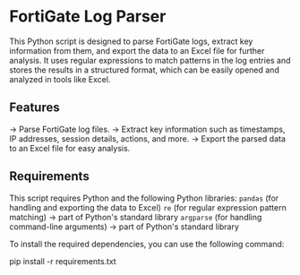 # FortiGate Log Parser

This Python script is designed to parse FortiGate logs, extract key information from them, and export the data to an Excel file for further analysis. It uses regular expressions to match patterns in the log entries and stores the results in a structured format, which can be easily opened and analyzed in tools like Excel.

## Features
-> Parse FortiGate log files.
-> Extract key information such as timestamps, IP addresses, session details, actions, and more.
-> Export the parsed data to an Excel file for easy analysis.

## Requirements

This script requires Python and the following Python libraries:
`pandas` (for handling and exporting the data to Excel)
`re` (for regular expression pattern matching) -> part of Python's standard library
`argparse` (for handling command-line arguments) -> part of Python's standard library

To install the required dependencies, you can use the following command:

pip install -r requirements.txt
